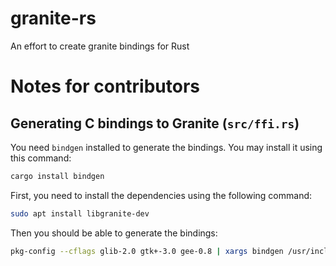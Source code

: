 # granite-rs
An effort to create granite bindings for Rust

# Notes for contributors

## Generating C bindings to Granite (`src/ffi.rs`)

You need `bindgen` installed to generate the bindings. You may install it using this command:
```bash
cargo install bindgen
```

First, you need to install the dependencies using the following command:
```bash
sudo apt install libgranite-dev
```

Then you should be able to generate the bindings:
```bash
pkg-config --cflags glib-2.0 gtk+-3.0 gee-0.8 | xargs bindgen /usr/include/granite/granite.h -o src/ffi.rs --whitelist-type '_?[Gg]ranite.*' --whitelist-function 'granite.*' --
```
